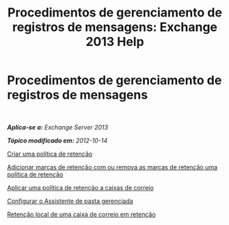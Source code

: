 ﻿---
title: 'Procedimentos de gerenciamento de registros de mensagens: Exchange 2013 Help'
TOCTitle: Procedimentos de gerenciamento de registros de mensagens
ms:assetid: bc2ff408-4a2b-4202-9515-e3e922a6320d
ms:mtpsurl: https://technet.microsoft.com/pt-br/library/JJ150558(v=EXCHG.150)
ms:contentKeyID: 50486513
ms.date: 05/22/2018
mtps_version: v=EXCHG.150
ms.translationtype: MT
---

# Procedimentos de gerenciamento de registros de mensagens

 

_**Aplica-se a:** Exchange Server 2013_

_**Tópico modificado em:** 2012-10-14_

[Criar uma política de retenção](create-a-retention-policy-exchange-2013-help.md)

[Adicionar marcas de retenção com ou remova as marcas de retenção uma política de retenção](add-retention-tags-to-or-remove-retention-tags-from-a-retention-policy-exchange-2013-help.md)

[Aplicar uma política de retenção a caixas de correio](apply-a-retention-policy-to-mailboxes-exchange-2013-help.md)

[Configurar o Assistente de pasta gerenciada](configure-the-managed-folder-assistant-exchange-2013-help.md)

[Retenção local de uma caixa de correio em retenção](place-a-mailbox-on-retention-hold-exchange-2013-help.md)

